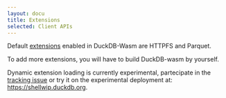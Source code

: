 ```yaml
---
layout: docu
title: Extensions
selected: Client APIs
---
```


Default [extensions](../../extensions/overview) enabled in DuckDB-Wasm are HTTPFS and Parquet.

To add more extensions, you will have to build DuckDB-wasm by yourself.

Dynamic extension loading is currently experimental, partecipate in the [tracking issue](https://github.com/duckdb/duckdb-wasm/issues/1202) or try it on the experimental deployment at: https://shellwip.duckdb.org.